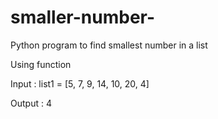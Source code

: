 # smaller-number-
Python program to find smallest number in a list

Using function 



Input : list1 = [5, 7, 9, 14, 10, 20, 4] 

Output : 4 
